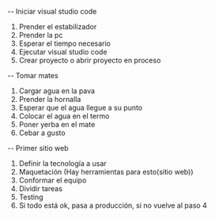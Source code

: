 <!-- Algoritmo -->
-- Iniciar visual studio code

1) Prender el estabilizador
2) Prender la pc
3) Esperar el tiempo necesario
4) Ejecutar visual studio code
5) Crear proyecto o abrir proyecto en proceso

-- Tomar mates

1) Cargar agua en la pava
2) Prender la hornalla
3) Esperar que el agua llegue a su punto
4) Colocar el agua en el termo
5) Poner yerba en el mate
6) Cebar a gusto


-- Primer sitio web
1) Definir la tecnología a usar
2) Maquetación (Hay herramientas para esto(sitio web))
3) Conformar el equipo
4) Dividir tareas
5) Testing
6) Si todo está ok, pasa a producción, si no vuelve al paso 4